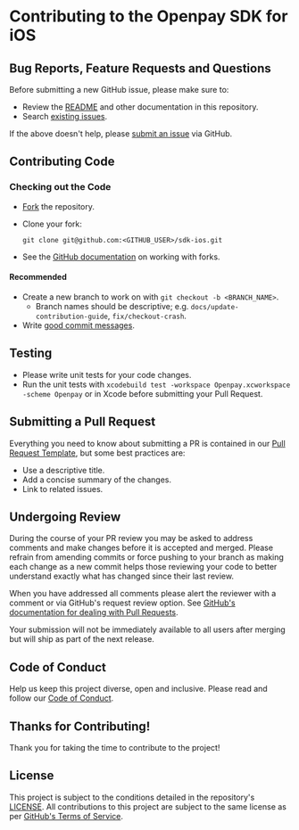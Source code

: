# Contributing to the Openpay SDK for iOS

## Bug Reports, Feature Requests and Questions

Before submitting a new GitHub issue, please make sure to:

- Review the [README][readme] and other documentation in this repository.
- Search [existing issues][issues].

If the above doesn't help, please [submit an issue][new-issue] via GitHub.

## Contributing Code

### Checking out the Code

- [Fork][fork-repo] the repository.
- Clone your fork:

    `git clone git@github.com:<GITHUB_USER>/sdk-ios.git`
- See the [GitHub documentation][fork-docs] on working with forks.

#### Recommended

- Create a new branch to work on with `git checkout -b <BRANCH_NAME>`.
    - Branch names should be descriptive; e.g. `docs/update-contribution-guide`, `fix/checkout-crash`.
- Write [good commit messages][commit-messages].

## Testing

- Please write unit tests for your code changes.
- Run the unit tests with `xcodebuild test -workspace Openpay.xcworkspace -scheme Openpay` or in Xcode before submitting your Pull Request.

## Submitting a Pull Request

Everything you need to know about submitting a PR is contained in our [Pull Request Template][pr-template], but some best practices are:

- Use a descriptive title.
- Add a concise summary of the changes.
- Link to related issues.

## Undergoing Review

During the course of your PR review you may be asked to address comments and make changes before it is accepted and merged. Please refrain from amending commits or force pushing to your branch as making each change as a new commit helps those reviewing your code to better understand exactly what has changed since their last review.

When you have addressed all comments please alert the reviewer with a comment or via GitHub's request review option. See [GitHub's documentation for dealing with Pull Requests][pr-docs].

Your submission will not be immediately available to all users after merging but will ship as part of the next release.

## Code of Conduct

Help us keep this project diverse, open and inclusive. Please read and follow our [Code of Conduct][code-of-conduct].

## Thanks for Contributing!

Thank you for taking the time to contribute to the project!

## License

This project is subject to the conditions detailed in the repository's [LICENSE][license]. All contributions to this project are subject to the same license as per [GitHub's Terms of Service][github-terms-contribution].

<!-- Links: -->
[code-of-conduct]: CODE_OF_CONDUCT.md
[commit-messages]: https://chris.beams.io/posts/git-commit/
[fork-repo]: https://github.com/openpay-innovations/sdk-ios/fork
[fork-docs]: https://help.github.com/articles/working-with-forks/
[github-terms-contribution]: https://help.github.com/en/github/site-policy/github-terms-of-service#6-contributions-under-repository-license
[issues]: https://github.com/openpay-innovations/sdk-ios/issues
[license]: LICENSE
[new-issue]: https://github.com/openpay-innovations/sdk-ios/issues/new/choose
[pr-template]: .github/pull_request_template.md
[pr-docs]: https://help.github.com/en/github/collaborating-with-issues-and-pull-requests/requesting-a-pull-request-review
[readme]: README.md